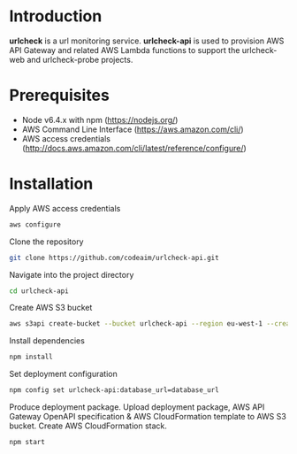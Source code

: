 # Introduction
**urlcheck** is a url monitoring service.
**urlcheck-api** is used to provision AWS API Gateway and related AWS Lambda functions to support the urlcheck-web and urlcheck-probe projects.

# Prerequisites
- Node v6.4.x with npm (https://nodejs.org/)
- AWS Command Line Interface (https://aws.amazon.com/cli/)
- AWS access credentials (http://docs.aws.amazon.com/cli/latest/reference/configure/)

# Installation
Apply AWS access credentials
```bash
aws configure
```

Clone the repository
```bash
git clone https://github.com/codeaim/urlcheck-api.git
```

Navigate into the project directory
```bash
cd urlcheck-api
```
Create AWS S3 bucket
```bash
aws s3api create-bucket --bucket urlcheck-api --region eu-west-1 --create-bucket-configuration LocationConstraint=eu-west-1
```

Install dependencies
```bash
npm install
```

Set deployment configuration
```bash
npm config set urlcheck-api:database_url=database_url
```


Produce deployment package. Upload deployment package, AWS API Gateway OpenAPI specification & AWS CloudFormation template to AWS S3 bucket. Create AWS CloudFormation stack.
```bash
npm start
```
